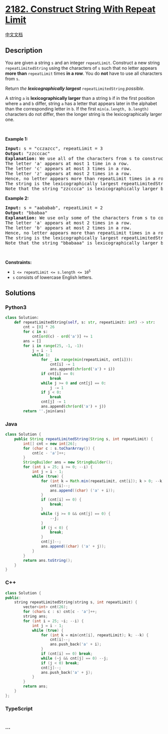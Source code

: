 # [2182. Construct String With Repeat Limit](https://leetcode.com/problems/construct-string-with-repeat-limit)

[中文文档](/solution/2100-2199/2182.Construct%20String%20With%20Repeat%20Limit/README.md)

## Description

<p>You are given a string <code>s</code> and an integer <code>repeatLimit</code>. Construct a new string <code>repeatLimitedString</code> using the characters of <code>s</code> such that no letter appears <strong>more than</strong> <code>repeatLimit</code> times <strong>in a row</strong>. You do <strong>not</strong> have to use all characters from <code>s</code>.</p>

<p>Return <em>the <strong>lexicographically largest</strong> </em><code>repeatLimitedString</code> <em>possible</em>.</p>

<p>A string <code>a</code> is <strong>lexicographically larger</strong> than a string <code>b</code> if in the first position where <code>a</code> and <code>b</code> differ, string <code>a</code> has a letter that appears later in the alphabet than the corresponding letter in <code>b</code>. If the first <code>min(a.length, b.length)</code> characters do not differ, then the longer string is the lexicographically larger one.</p>

<p>&nbsp;</p>
<p><strong class="example">Example 1:</strong></p>

<pre>
<strong>Input:</strong> s = &quot;cczazcc&quot;, repeatLimit = 3
<strong>Output:</strong> &quot;zzcccac&quot;
<strong>Explanation:</strong> We use all of the characters from s to construct the repeatLimitedString &quot;zzcccac&quot;.
The letter &#39;a&#39; appears at most 1 time in a row.
The letter &#39;c&#39; appears at most 3 times in a row.
The letter &#39;z&#39; appears at most 2 times in a row.
Hence, no letter appears more than repeatLimit times in a row and the string is a valid repeatLimitedString.
The string is the lexicographically largest repeatLimitedString possible so we return &quot;zzcccac&quot;.
Note that the string &quot;zzcccca&quot; is lexicographically larger but the letter &#39;c&#39; appears more than 3 times in a row, so it is not a valid repeatLimitedString.
</pre>

<p><strong class="example">Example 2:</strong></p>

<pre>
<strong>Input:</strong> s = &quot;aababab&quot;, repeatLimit = 2
<strong>Output:</strong> &quot;bbabaa&quot;
<strong>Explanation:</strong> We use only some of the characters from s to construct the repeatLimitedString &quot;bbabaa&quot;. 
The letter &#39;a&#39; appears at most 2 times in a row.
The letter &#39;b&#39; appears at most 2 times in a row.
Hence, no letter appears more than repeatLimit times in a row and the string is a valid repeatLimitedString.
The string is the lexicographically largest repeatLimitedString possible so we return &quot;bbabaa&quot;.
Note that the string &quot;bbabaaa&quot; is lexicographically larger but the letter &#39;a&#39; appears more than 2 times in a row, so it is not a valid repeatLimitedString.
</pre>

<p>&nbsp;</p>
<p><strong>Constraints:</strong></p>

<ul>
	<li><code>1 &lt;= repeatLimit &lt;= s.length &lt;= 10<sup>5</sup></code></li>
	<li><code>s</code> consists of lowercase English letters.</li>
</ul>

## Solutions

<!-- tabs:start -->

### **Python3**

```python
class Solution:
    def repeatLimitedString(self, s: str, repeatLimit: int) -> str:
        cnt = [0] * 26
        for c in s:
            cnt[ord(c) - ord('a')] += 1
        ans = []
        for i in range(25, -1, -1):
            j = i - 1
            while 1:
                for _ in range(min(repeatLimit, cnt[i])):
                    cnt[i] -= 1
                    ans.append(chr(ord('a') + i))
                if cnt[i] == 0:
                    break
                while j >= 0 and cnt[j] == 0:
                    j -= 1
                if j < 0:
                    break
                cnt[j] -= 1
                ans.append(chr(ord('a') + j))
        return ''.join(ans)
```

### **Java**

```java
class Solution {
    public String repeatLimitedString(String s, int repeatLimit) {
        int[] cnt = new int[26];
        for (char c : s.toCharArray()) {
            cnt[c - 'a']++;
        }
        StringBuilder ans = new StringBuilder();
        for (int i = 25; i >= 0; --i) {
            int j = i - 1;
            while (true) {
                for (int k = Math.min(repeatLimit, cnt[i]); k > 0; --k) {
                    cnt[i]--;
                    ans.append((char) ('a' + i));
                }
                if (cnt[i] == 0) {
                    break;
                }
                while (j >= 0 && cnt[j] == 0) {
                    --j;
                }
                if (j < 0) {
                    break;
                }
                cnt[j]--;
                ans.append((char) ('a' + j));
            }
        }
        return ans.toString();
    }
}
```

### **C++**

```cpp
class Solution {
public:
    string repeatLimitedString(string s, int repeatLimit) {
        vector<int> cnt(26);
        for (char& c : s) cnt[c - 'a']++;
        string ans;
        for (int i = 25; ~i; --i) {
            int j = i - 1;
            while (true) {
                for (int k = min(cnt[i], repeatLimit); k; --k) {
                    cnt[i]--;
                    ans.push_back('a' + i);
                }
                if (cnt[i] == 0) break;
                while (~j && cnt[j] == 0) --j;
                if (j < 0) break;
                cnt[j]--;
                ans.push_back('a' + j);
            }
        }
        return ans;
    }
};
```

### **TypeScript**

```ts

```

### **...**

```

```

<!-- tabs:end -->
